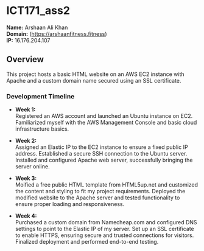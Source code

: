 # ICT171_ass2
**Name:** Arshaan Ali Khan  
**Domain:** (https://arshaanfitness.fitness)  
**IP:** 16.176.204.107

## Overview
This project hosts a basic HTML website on an AWS EC2 instance with Apache and a custom domain name secured using an SSL certificate.

### Development Timeline

- **Week 1:**  
  Registered an AWS account and launched an Ubuntu instance on EC2. Familiarized myself with the AWS Management Console and basic cloud infrastructure basics.

- **Week 2:**  
  Assigned an Elastic IP to the EC2 instance to ensure a fixed public IP address. Established a secure SSH connection to the Ubuntu server. Installed and configured Apache web server, successfully bringing the server online.

- **Week 3:**  
  Moified a free public HTML template from HTML5up.net and customized the content and styling to fit my project requirements. Deployed the modified website to the Apache server and tested functionality to ensure proper loading and responsiveness.

- **Week 4:**  
  Purchased a custom domain from Namecheap.com and configured DNS settings to point to the Elastic IP of my server. Set up an SSL certificate to enable HTTPS, ensuring secure and trusted connections for visitors. Finalized deployment and performed end-to-end testing.


